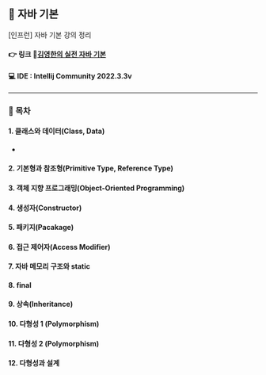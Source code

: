 ## 📝 자바 기본
[인프런] 자바 기본 강의 정리

#### 👉 링크 🔗[김영한의 실전 자바 기본](https://www.inflearn.com/course/%EA%B9%80%EC%98%81%ED%95%9C%EC%9D%98-%EC%8B%A4%EC%A0%84-%EC%9E%90%EB%B0%94-%EA%B8%B0%EB%B3%B8%ED%8E%B8/dashboard)

#### 💻 IDE : Intellij Community 2022.3.3v 

***

### 📂 목차
#### 1. 클래스와 데이터(Class, Data)
-
#### 2. 기본형과 참조형(Primitive Type, Reference Type)

#### 3. 객체 지향 프로그래밍(Object-Oriented Programming)

#### 4. 생성자(Constructor)

#### 5. 패키지(Pacakage)

#### 6. 접근 제어자(Access Modifier)

#### 7. 자바 메모리 구조와 static

#### 8. final

#### 9. 상속(Inheritance)

#### 10. 다형성 1 (Polymorphism)

#### 11. 다형성 2 (Polymorphism)

#### 12. 다형성과 설계
